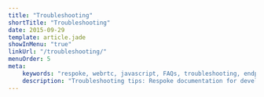 ```yaml
---
title: "Troubleshooting"
shortTitle: "Troubleshooting"
date: 2015-09-29
template: article.jade
showInMenu: "true"
linkUrl: "/troubleshooting/"
menuOrder: 5
meta:
    keywords: "respoke, webrtc, javascript, FAQs, troubleshooting, endpoint, presence, connection, media relay, TURN"
    description: "Troubleshooting tips: Respoke documentation for developers."
---
```



